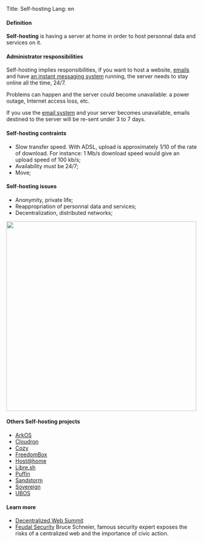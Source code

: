 Title: Self-hosting
Lang: en

#### Definition
**Self-hosting** is having a server at home in order to host personnal data and services on it.

#### Administrator responsibilities
Self-hosting implies responsibilities, if you want to host a website, [emails](email) and have [an instant messaging system](XMPP) running, the server needs to stay online all the time, 24/7.

Problems can happen and the server could become unavailable: a power outage, Internet access loss, etc.

If you use the [email system](email_en) and your server becomes unavailable, emails destined to the server will be re-sent under 3 to 7 days.

#### Self-hosting contraints
* Slow transfer speed. With ADSL, upload is approximately 1/10 of the rate of download. For instance: 1 Mb/s download speed would give an upload speed of 100 kb/s;
* Availability must be 24/7;
* Move;

#### Self-hosting issues
* Anonymity, private life;
* Reappropriation of personnal data and services;
* Decentralization, distributed networks;

<img src="/images/networks.png" width=500>

#### Others Self-hosting projects
- [ArkOS](https://arkos.io)
- [Cloudron](https://cloudron.io)
- [Cozy](https://cozy.io)
- [FreedomBox](https://wiki.debian.org/FreedomBox)
- [Host@home](http://yeuxdelibad.net/Programmation/Hostathome.html)
- [Libre.sh](https://github.com/indiehosters/libre.sh)
- [Puffin](http://puffin.rocks)
- [Sandstorm](https://sandstorm.io/)
- [Sovereign](https://github.com/al3x/sovereign)
- [UBOS](http://ubos.net)

#### Learn more
* [Decentralized Web Summit](http://www.decentralizedweb.net/)
* [Feudal Security](https://www.schneier.com/blog/archives/2012/12/feudal_sec.html) Bruce Schneier, famous security expert exposes the risks of a centralized web and the importance of civic action.
